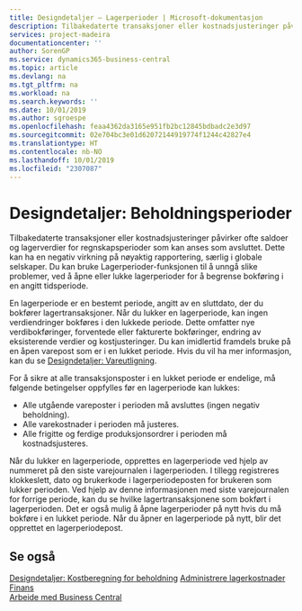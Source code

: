```yaml
---
title: Designdetaljer – Lagerperioder | Microsoft-dokumentasjon
description: Tilbakedaterte transaksjoner eller kostnadsjusteringer påvirker ofte saldoer og lagerverdier for regnskapsperioder som kan anses som avsluttet. Dette kan ha en negativ virkning på nøyaktig rapportering, særlig i globale selskaper. Du kan bruke Lagerperioder-funksjonen til å unngå slike problemer, ved å åpne eller lukke lagerperioder for å begrense bokføring i en angitt tidsperiode.
services: project-madeira
documentationcenter: ''
author: SorenGP
ms.service: dynamics365-business-central
ms.topic: article
ms.devlang: na
ms.tgt_pltfrm: na
ms.workload: na
ms.search.keywords: ''
ms.date: 10/01/2019
ms.author: sgroespe
ms.openlocfilehash: feaa4362da3165e951fb2bc12845bdbadc2e3d97
ms.sourcegitcommit: 02e704bc3e01d62072144919774f1244c42827e4
ms.translationtype: HT
ms.contentlocale: nb-NO
ms.lasthandoff: 10/01/2019
ms.locfileid: "2307087"
---
```

# <a name="design-details-inventory-periods"></a>Designdetaljer: Beholdningsperioder
Tilbakedaterte transaksjoner eller kostnadsjusteringer påvirker ofte saldoer og lagerverdier for regnskapsperioder som kan anses som avsluttet. Dette kan ha en negativ virkning på nøyaktig rapportering, særlig i globale selskaper. Du kan bruke Lagerperioder-funksjonen til å unngå slike problemer, ved å åpne eller lukke lagerperioder for å begrense bokføring i en angitt tidsperiode.  

 En lagerperiode er en bestemt periode, angitt av en sluttdato, der du bokfører lagertransaksjoner. Når du lukker en lagerperiode, kan ingen verdiendringer bokføres i den lukkede periode. Dette omfatter nye verdibokføringer, forventede eller fakturerte bokføringer, endring av eksisterende verdier og kostjusteringer. Du kan imidlertid framdels bruke på en åpen varepost som er i en lukket periode. Hvis du vil ha mer informasjon, kan du se [Designdetaljer: Vareutligning](design-details-item-application.md).  

 For å sikre at alle transaksjonsposter i en lukket periode er endelige, må følgende betingelser oppfylles før en lagerperiode kan lukkes:  

-   Alle utgående vareposter i perioden må avsluttes (ingen negativ beholdning).  
-   Alle varekostnader i perioden må justeres.  
-   Alle frigitte og ferdige produksjonsordrer i perioden må kostnadsjusteres.  

 Når du lukker en lagerperiode, opprettes en lagerperiode ved hjelp av nummeret på den siste varejournalen i lagerperioden. I tillegg registreres klokkeslett, dato og brukerkode i lagerperiodeposten for brukeren som lukker perioden. Ved hjelp av denne informasjonen med siste varejournalen for forrige periode, kan du se hvilke lagertransaksjonene som bokført i lagerperioden. Det er også mulig å åpne lagerperioder på nytt hvis du må bokføre i en lukket periode. Når du åpner en lagerperiode på nytt, blir det opprettet en lagerperiodepost.  

## <a name="see-also"></a>Se også  
 [Designdetaljer: Kostberegning for beholdning](design-details-inventory-costing.md) [Administrere lagerkostnader](finance-manage-inventory-costs.md) [Finans](finance.md)  
 [Arbeide med Business Central](ui-work-product.md)
